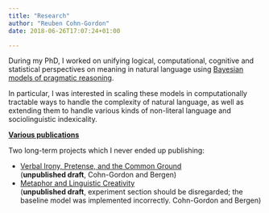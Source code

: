 ```yaml
---
title: "Research"
author: "Reuben Cohn-Gordon"
date: 2018-06-26T17:07:24+01:00

---
```


During my PhD, I worked on unifying logical, computational, cognitive and statistical perspectives on meaning in natural language using [Bayesian models of pragmatic reasoning](https://reubencohngordon.com/blog/social-reasoning-in-arcadia/).

In particular, I was interested in scaling these models in computationally tractable ways to handle the complexity of natural language, as well as extending them to handle various kinds of non-literal language and sociolinguistic indexicality.

[**Various publications**](https://scholar.google.com/citations?user=AG4_QecAAAAJ&hl=en&oi=ao)

Two long-term projects which I never ended up publishing:

- [Verbal Irony, Pretense, and the Common Ground](/docs/irony.pdf) <br/> (**unpublished draft**, Cohn-Gordon and Bergen)
- [Metaphor and Linguistic Creativity](/docs/metaphor.pdf) <br/> (**unpublished draft**, experiment section should be disregarded; the baseline model was implemented incorrectly. Cohn-Gordon and Bergen)

<!--
[Lost in Machine Translation: A Method to Reduce Meaning Loss](https://arxiv.org/abs/1902.09514) ([poster](/docs/naacl2019.pdf)) <br/> (NAACL 2019 - Cohn-Gordon and Goodman)
 -->
<!--
[An Incremental Iterated Response Model of Pragmatics](https://arxiv.org/abs/1810.00367) <br/> (SCiL 2019, ACL Proceedings - Cohn-Gordon, Goodman and Potts) <br>
(Similar work presented at CompPrag 2018 - Cohn-Gordon and Potts)

[Communication-based Evaluation for Natural Language Generation](https://arxiv.org/pdf/1909.07290.pdf) <br/> (SCiL 2020, ACL Proceedings - Newman, Cohn-Gordon, and Potts)

### Figurative Language


### Social Meaning

[Modeling "Non-literal" Social Meaning with Bayesian Pragmatics](https://semanticsarchive.net/Archive/Tg3ZGI2M/Cohn.pdf) ([slides](/docs/sub_slides.pdf)) <br/>(Sinn und Bedeutung 2018 - Cohn-Gordon and Qing)

[Non-descriptive/use-conditional meaning in Rational Speech-Act models](https://semanticsarchive.net/Archive/Tg3ZGI2M/Qing.pdf) <br/> (Sinn und Bedeutung 2018 - Qing and Cohn-Gordon)

### Past Work

[Intransitive Object Marking in Amharic](/docs/amharic.pdf) ([description](/docs/dares-and-warnings-in-amharic/)) <br/> (Presented as a [poster](/docs/amharicposter.pdf) at LSA 2017)

[Ability Modals](/docs/modals.pdf) ([description](/docs/ability-modals/))

[Monads for NL Semantics](/docs/monads.pdf) (draft)

[Resultativity in Latin](/docs/resultatives.pdf) ([description](/docs/resultativity-in-latin/)) -->
